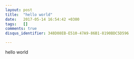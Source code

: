 ```yaml
---
layout: post
title:  "hello world"
date:   2017-05-14 16:54:42 +0300
tags:   []
comments: true
disqus_identifier: 348D08EB-E510-47A9-86B1-8190BDC5D596

---
```


hello world


